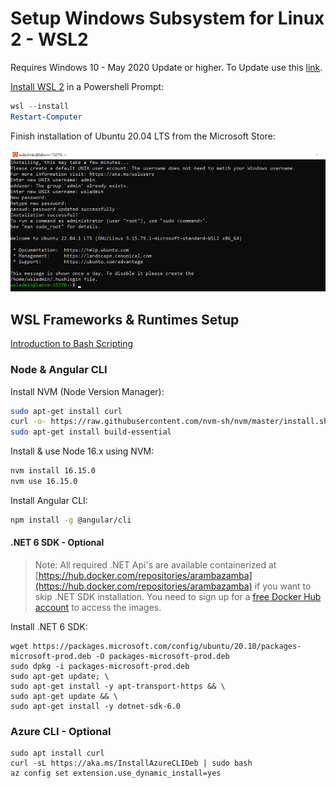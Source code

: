 # Setup Windows Subsystem for Linux 2 - WSL2

Requires Windows 10 - May 2020 Update or higher. To Update use this [link](https://www.microsoft.com/de-de/software-download/windows10).

[Install WSL 2](https://docs.microsoft.com/en-us/windows/wsl/install) in a Powershell Prompt:

```powershell
wsl --install
Restart-Computer
```

Finish installation of Ubuntu 20.04 LTS from the Microsoft Store:

![wsl-finish](_images/wsl-finish.png)

## WSL Frameworks & Runtimes Setup

[Introduction to Bash Scripting](https://www.taniarascia.com/how-to-create-and-use-bash-scripts/)

### Node & Angular CLI

Install NVM (Node Version Manager):

```bash
sudo apt-get install curl
curl -o- https://raw.githubusercontent.com/nvm-sh/nvm/master/install.sh | bash
sudo apt-get install build-essential
```

Install & use Node 16.x using NVM:

```bash
nvm install 16.15.0
nvm use 16.15.0
```

Install Angular CLI:

```bash
npm install -g @angular/cli
``` 

#### .NET 6 SDK - Optional

>Note: All required .NET Api's are available containerized at [https://hub.docker.com/repositories/arambazamba](https://hub.docker.com/repositories/arambazamba) if you want to skip .NET SDK installation. You need to sign up for a [free Docker Hub account](https://hub.docker.com/) to access the images.

Install .NET 6 SDK:

```
wget https://packages.microsoft.com/config/ubuntu/20.10/packages-microsoft-prod.deb -O packages-microsoft-prod.deb
sudo dpkg -i packages-microsoft-prod.deb
sudo apt-get update; \
sudo apt-get install -y apt-transport-https && \
sudo apt-get update && \
sudo apt-get install -y dotnet-sdk-6.0
```

### Azure CLI - Optional

```
sudo apt install curl
curl -sL https://aka.ms/InstallAzureCLIDeb | sudo bash
az config set extension.use_dynamic_install=yes
```